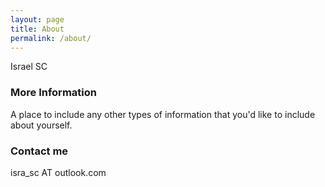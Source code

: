 ```yaml
---
layout: page
title: About
permalink: /about/
---
```


Israel SC

### More Information

A place to include any other types of information that you'd like to include about yourself.

### Contact me

isra_sc AT outlook.com